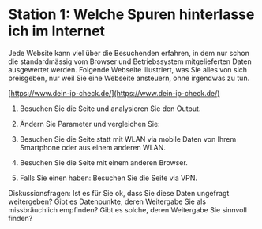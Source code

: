 # **Station 1: Welche Spuren hinterlasse ich im Internet**

Jede Website kann viel über die Besuchenden erfahren, in dem nur schon die standardmässig vom Browser und Betriebssystem mitgelieferten Daten ausgewertet werden. Folgende Webseite illustriert, was Sie alles von sich preisgeben, nur weil Sie eine Webseite ansteuern, ohne irgendwas zu tun.

[https://www.dein-ip-check.de/](https://www.dein-ip-check.de/)

1. Besuchen Sie die Seite und analysieren Sie den Output.

1. Ändern Sie Parameter und vergleichen Sie:

  1. Besuchen Sie die Seite statt mit WLAN via mobile Daten von Ihrem Smartphone oder aus einem anderen WLAN.

  1. Besuchen Sie die Seite mit einem anderen Browser.

  1. Falls Sie einen haben: Besuchen Sie die Seite via VPN.

Diskussionsfragen: Ist es für Sie ok, dass Sie diese Daten ungefragt weitergeben? Gibt es Datenpunkte, deren Weitergabe Sie als missbräuchlich empfinden? Gibt es solche, deren Weitergabe Sie sinnvoll finden?